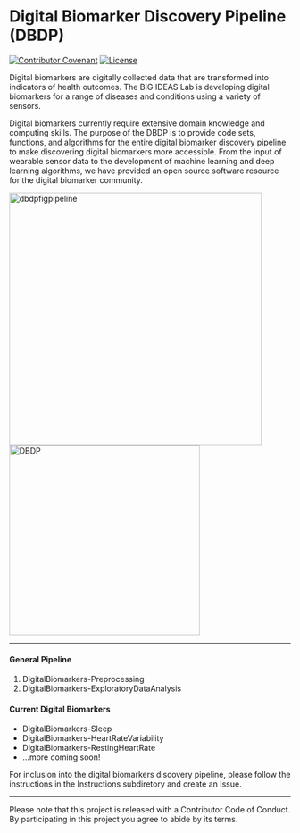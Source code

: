 # Digital Biomarker Discovery Pipeline (DBDP)
[![Contributor Covenant](https://img.shields.io/badge/Contributor%20Covenant-v2.0%20adopted-ff69b4.svg)](code_of_conduct.md) 
[![License](https://img.shields.io/badge/License-Apache%202.0-blue.svg)](https://opensource.org/licenses/Apache-2.0)

Digital biomarkers are digitally collected data that are transformed into indicators of health outcomes. The BIG IDEAS Lab is developing digital biomarkers for a range of diseases and conditions using a variety of sensors. 

Digital biomarkers currently require extensive domain knowledge and computing skills. The purpose of the DBDP is to provide code sets, functions, and algorithms for the entire digital biomarker discovery pipeline to make discovering digital biomarkers more accessible. From the input of wearable sensor data to the development of machine learning and deep learning algorithms, we have provided an open source software resource for the digital biomarker community. 

<img width="452" alt="dbdpfigpipeline" src="https://user-images.githubusercontent.com/43549914/73306590-881d5d80-41ea-11ea-9490-2719a76a453b.PNG"> <img width="341" alt="DBDP" src="https://user-images.githubusercontent.com/43549914/73032051-ea9de480-3e0b-11ea-9f1c-1a1c490c973b.PNG"> 

***

#### General Pipeline
1. DigitalBiomarkers-Preprocessing
2. DigitalBiomarkers-ExploratoryDataAnalysis

#### Current Digital Biomarkers
* DigitalBiomarkers-Sleep
* DigitalBiomarkers-HeartRateVariability
* DigitalBiomarkers-RestingHeartRate
* ...more coming soon!

For inclusion into the digital biomarkers discovery pipeline, please follow the instructions in the Instructions subdiretory and create an Issue.

***
Please note that this project is released with a Contributor Code of Conduct. By participating in this project you agree to abide by its terms.
